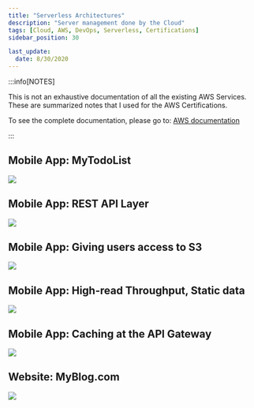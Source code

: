 ```yaml
---
title: "Serverless Architectures"
description: "Server management done by the Cloud"
tags: [Cloud, AWS, DevOps, Serverless, Certifications]
sidebar_position: 30

last_update:
  date: 8/30/2020
---
```




:::info[NOTES]

This is not an exhaustive documentation of all the existing AWS Services. These are summarized notes that I used for the AWS Certifications.

To see the complete documentation, please go to: [AWS documentation](https://docs.aws.amazon.com/)

:::



## Mobile App: MyTodoList 

![](/img/docs/aws-serverless-solarch1.png)


## Mobile App: REST API Layer

![](/img/docs/aws-serverless-solarch2.png)


## Mobile App: Giving users access to S3 

![](/img/docs/aws-serverless-solarch3.png)


## Mobile App: High-read Throughput, Static data 

![](/img/docs/aws-serverless-solrach4.png)


## Mobile App: Caching at the API Gateway 

![](/img/docs/aws-serverless-solarch5.png)


## Website: MyBlog.com 

![](/img/docs/aws-serverless-solarch6.png)



 

